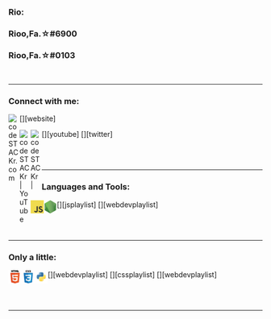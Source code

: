 ### Rio:

### Rioo,Fa.☆#6900

### Rioo,Fa.☆#0103

<br />

---

### Connect with me:

[<img align="left" alt="codeSTACKr.com" width="22px" src="https://camo.githubusercontent.com/8a8aec3cfa4c355d38d88983fc324290560d39d5/68747470733a2f2f646973636f72642e636f6d2f6173736574732f30376463613830613130326434313439653937333664346231363263666636662e69636f" />][website]

[<img align="left" alt="codeSTACKr | YouTube" width="22px" src="https://cdn.jsdelivr.net/npm/simple-icons@v3/icons/youtube.svg" />][youtube]
[<img align="left" alt="codeSTACKr | " width="22px" src="https://cdn.jsdelivr.net/npm/simple-icons@v3/icons/twitter.svg" />][twitter]

<br />
<br />

---

### Languages and Tools:

[<img align="left" alt="JavaScript" width="26px" src="https://raw.githubusercontent.com/github/explore/80688e429a7d4ef2fca1e82350fe8e3517d3494d/topics/javascript/javascript.png" />][jsplaylist]
[<img align="left" alt="Node.js" width="26px" src="https://raw.githubusercontent.com/github/explore/80688e429a7d4ef2fca1e82350fe8e3517d3494d/topics/nodejs/nodejs.png" />][webdevplaylist]

<br />
<br />

---
### Only a little:

[<img align="left" alt="HTML5" width="26px" src="https://raw.githubusercontent.com/github/explore/80688e429a7d4ef2fca1e82350fe8e3517d3494d/topics/html/html.png" />][webdevplaylist]
[<img align="left" alt="CSS3" width="26px" src="https://raw.githubusercontent.com/github/explore/80688e429a7d4ef2fca1e82350fe8e3517d3494d/topics/css/css.png" />][cssplaylist]
[<img align="left" alt="python" width="26px" src="https://raw.githubusercontent.com/github/explore/80688e429a7d4ef2fca1e82350fe8e3517d3494d/topics/python/python.png" />][webdevplaylist]

<br />
<br />


---

